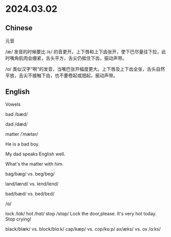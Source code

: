 # 2024.03.02
## Chinese
元音

/æ/ 发音的时候要比 /ɛ/ 的音更开。上下唇和上下齿张开，使下巴尽量往下拉，此时嘴角肌肉会绷紧，舌头平方，舌尖仍抵住下齿，振动声带。

/ɑ/ 类似汉字“啊”的发音，当嘴巴张开幅度更大。上下唇及上下齿全张，舌头自然平放，舌尖不接触下齿，也不要卷起或翘起，振动声带。

## English
Vowels

bad /bæd/

dad /dæd/

matter /ˈmætər/

He is a bad boy.

My dad speaks English well.

What's the matter with him.

bag/bæɡ/ vs. beg/beɡ/

land/lænd/ vs. lend/lend/

bad/bæd/ vs. bed/bɛd/

/ɑ/

lock /lɑk/
hot  /hɑt/
stop  /stɑp/
Lock the door,please.
It's very hot today.
Stop crying!

black/blæk/ vs. block/blɑːk/
cap/kæp/ vs. cop/kɑːp/
ax/æks/ vs. ox /ɑːks/